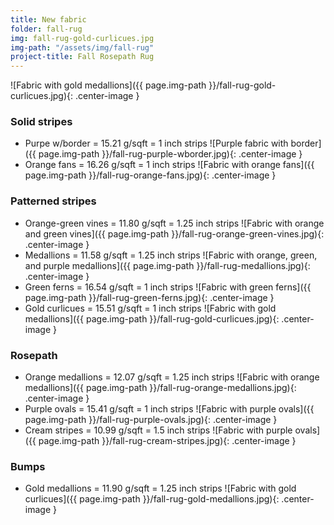 ```yaml
---
title: New fabric
folder: fall-rug
img: fall-rug-gold-curlicues.jpg
img-path: "/assets/img/fall-rug"
project-title: Fall Rosepath Rug
---
```


![Fabric with gold medallions]({{ page.img-path }}/fall-rug-gold-curlicues.jpg){: .center-image }<br />

### Solid stripes
* Purpe w/border = 15.21 g/sqft = 1 inch strips
	![Purple fabric with border]({{ page.img-path }}/fall-rug-purple-wborder.jpg){: .center-image }<br />
* Orange fans = 16.26 g/sqft = 1 inch strips
	![Fabric with orange fans]({{ page.img-path }}/fall-rug-orange-fans.jpg){: .center-image }<br />

### Patterned stripes
* Orange-green vines = 11.80 g/sqft = 1.25 inch strips
	![Fabric with orange and green vines]({{ page.img-path }}/fall-rug-orange-green-vines.jpg){: .center-image }<br />
* Medallions = 11.58 g/sqft = 1.25 inch strips
	![Fabric with orange, green, and purple medallions]({{ page.img-path }}/fall-rug-medallions.jpg){: .center-image }<br />
* Green ferns = 16.54 g/sqft = 1 inch strips
	![Fabric with green ferns]({{ page.img-path }}/fall-rug-green-ferns.jpg){: .center-image }<br />
* Gold curlicues = 15.51 g/sqft = 1 inch strips
	![Fabric with gold medallions]({{ page.img-path }}/fall-rug-gold-curlicues.jpg){: .center-image }<br />
	
### Rosepath
* Orange medallions = 12.07 g/sqft = 1.25 inch strips
	![Fabric with orange medallions]({{ page.img-path }}/fall-rug-orange-medallions.jpg){: .center-image }<br />
* Purple ovals = 15.41 g/sqft = 1 inch strips
	![Fabric with purple ovals]({{ page.img-path }}/fall-rug-purple-ovals.jpg){: .center-image }<br />
* Cream stripes = 10.99 g/sqft = 1.5 inch strips
	![Fabric with purple ovals]({{ page.img-path }}/fall-rug-cream-stripes.jpg){: .center-image }<br />

### Bumps
* Gold medallions = 11.90 g/sqft = 1.25 inch strips
	![Fabric with gold curlicues]({{ page.img-path }}/fall-rug-gold-medallions.jpg){: .center-image }<br />

